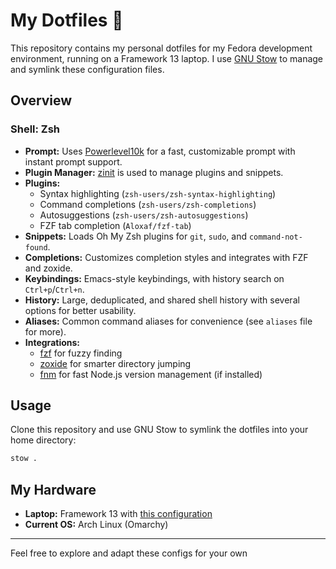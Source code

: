 # My Dotfiles 💁

This repository contains my personal dotfiles for my Fedora development environment, running on a Framework 13 laptop. I use [GNU Stow](https://www.gnu.org/software/stow/) to manage and symlink these configuration files.

## Overview

### Shell: Zsh

- **Prompt:** Uses [Powerlevel10k](https://github.com/romkatv/powerlevel10k) for a fast, customizable prompt with instant prompt support.
- **Plugin Manager:** [zinit](https://github.com/zdharma-continuum/zinit) is used to manage plugins and snippets.
- **Plugins:**
  - Syntax highlighting (`zsh-users/zsh-syntax-highlighting`)
  - Command completions (`zsh-users/zsh-completions`)
  - Autosuggestions (`zsh-users/zsh-autosuggestions`)
  - FZF tab completion (`Aloxaf/fzf-tab`)
- **Snippets:** Loads Oh My Zsh plugins for `git`, `sudo`, and `command-not-found`.
- **Completions:** Customizes completion styles and integrates with FZF and zoxide.
- **Keybindings:** Emacs-style keybindings, with history search on `Ctrl+p`/`Ctrl+n`.
- **History:** Large, deduplicated, and shared shell history with several options for better usability.
- **Aliases:** Common command aliases for convenience (see `aliases` file for more).
- **Integrations:** 
  - [fzf](https://github.com/junegunn/fzf) for fuzzy finding
  - [zoxide](https://github.com/ajeetdsouza/zoxide) for smarter directory jumping
  - [fnm](https://github.com/Schniz/fnm) for fast Node.js version management (if installed)

## Usage

Clone this repository and use GNU Stow to symlink the dotfiles into your home directory:

```sh
stow .
```

## My Hardware

- **Laptop:** Framework 13 with [this configuration](https://frame.work/nl/en/share-my-laptop?token=0331df68adf)
- **Current OS:** Arch Linux (Omarchy)

---
Feel free to explore and adapt these configs for your own
